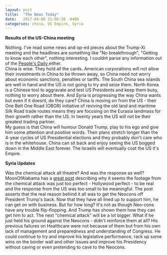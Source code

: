```yaml
---
layout: post
title:  "The News Today"
date:   2017-04-08 21:06:20 -0400
categories: china, US Empire, Syria
---
```



**Results of the US-China meeting**

Nothing. I've read some news and op-ed pieces about the Trump-Xi meeting and the headlines are something like "No breakthrough", "Getting to know each other", nothing interesting.  I couldnt parse any information out of the [People's Daily ](http://en.people.cn/)either.  
China is wise.  They hold all the cards.  American corporations will not allow their investments in China to be thrown away, so China need not worry about economic sanctions, penalties or tariffs. The South China sea islands are well in hand and the US is not going to try and seize them.  North Korea is a Chinese tool to aggravate and test US Presidents and keep them busy, nothing to worry about there.  And Syria is progressing the way China wants but even if it doesnt, do they care?  China is moving on from the US - their One Belt One Road (OBOR) initiative of reviving the old land and maritime Silk Road trade routes means they are focusing on the Eurasia landmass for their growth rather than the US.  In twenty years the US will not be their greatest trading partner.   
My guess is that China will humour Donald Trump, play to his ego and give him some attention and positive words.  Their plans stretch longer than the 4-year cycles of US Presidential elections and they probably don't care who is in the whitehouse.  China can sit back and enjoy seeing the US bogged down in the Middle East forever. The Israelis will eventually cost the US it's Empire.  

**Syria Updates**

Was the chemical attack all theatre?  And was the response as well?  MoonOfAlabama has a [great post](http://www.moonofalabama.org/2017/04/trumps-khan-sheikoun-production.html#more "MoA: Khan Sheikoun show was Trump's Production") describing why it seems the footage from the chemical attack was just too perfect - Hollywood perfect - to be real and the response from the US was too small to be meaningful.  The post asserts that the real reason behind it all was to get the Neocons off President Trump's back.  Now that they have all lined up to support him, he can get on with business.  But for how long?  It's not as though Neo-cons have any trouble flip-flopping. And Trump has shown them how they can get him to act.  The next "chemical attack" will be a lot bigger. 
What if he just held his ground against the Neocons - didn't reinforce them at all? His previous failures on Healthcare were not because of them but from his own lack of management and preparedness and understanding of Congress. He could continue to try and improve his legislative performance, rack up some wins on the border wall and other issues and improve his Presidency without caving or even pretending to cave to the Neocons.  


